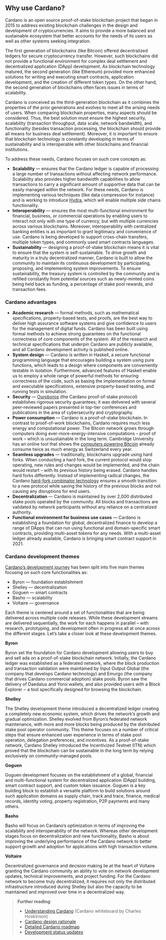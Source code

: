 ## Why use Cardano?

Cardano is an open source proof-of-stake blockchain project that began in 2015 to address existing blockchain challenges in the design and development of cryptocurrencies. It aims to provide a more balanced and sustainable ecosystem that better accounts for the needs of its users as well as other systems seeking integration.

The first generation of blockchains (like Bitcoin) offered decentralized ledgers for secure cryptocurrency transfer. However, such blockchains did not provide a functional environment for complex deal settlement and decentralized application (DApp) development. As blockchain technology matured, the second generation (like Ethereum) provided more enhanced solutions for writing and executing smart contracts, application development, and the creation of different token types. On the other hand, the second generation of blockchains often faces issues in terms of scalability. 

Cardano is conceived as the third-generation blockchain as it combines the properties of the prior generations and evolves to meet all the arising needs of users. When comparing blockchain properties, many aspects should be considered. Thus, the best solution must ensure the highest security, scalability (transaction throughput, data scale, network bandwidth), and functionality (besides transaction processing, the blockchain should provide all means for business deal settlement). Moreover, it is important to ensure that blockchain technology is constantly developing in terms of sustainability and is interoperable with other blockchains and financial institutions. 

To address these needs, Cardano focuses on such core concepts as:

-   **Scalability** — ensures that the Cardano ledger is capable of processing a large number of transactions without affecting network performance. Scalability also provides higher bandwidth capabilities to allow transactions to carry a significant amount of supportive data that can be easily managed within the network. For these needs, Cardano is implementing various techniques (like data compression for instance) and is working to introduce [Hydra](https://iohk.io/en/research/library/papers/hydrafast-isomorphic-state-channels/), which will enable multiple side chains functionality.
-   **Interoperability** — ensures the most multi-functional environment for financial, business, or commercial operations by enabling users to interact not only with one type of currency, but with multiple currencies across various blockchains. Moreover, interoperability with centralized banking entities is as important to grant legitimacy and convenience of use. Cardano is being developed to support cross-chain transfers, multiple token types, and commonly used smart contracts languages.
-   **Sustainability** — designing a proof-of-stake blockchain means it is vital to ensure that the system is self-sustainable. To drive growth and maturity in a truly decentralized manner, Cardano is built to allow the community to maintain its continuous development by participating, proposing, and implementing system improvements. To ensure sustainability, the treasury system is controlled by the community and is refilled constantly from potential sources such as newly-minted coins being held back as funding, a percentage of stake pool rewards, and transaction fees.

### Cardano advantages

-   **Academic research** — formal methods, such as mathematical specifications, property-based tests, and proofs, are the best way to deliver high assurance software systems and give confidence to users for the management of digital funds. Cardano has been built using formal methods to achieve strong guarantees on the functional correctness of core components of the system. All of the research and technical specifications that underpin Cardano are publicly available, and all Cardano development activity is published online. 
-   **System design** — Cardano is written in Haskell, a secure functional programming language that encourages building a system using pure functions, which leads to a design where components are conveniently testable in isolation. Furthermore, advanced features of Haskell enable us to employ a whole range of powerful methods for ensuring correctness of the code, such as basing the implementation on formal and executable specifications, extensive property-based testing, and running tests in simulation.
-   **Security** — [Ouroboros](https://iohk.io/en/blog/posts/2020/06/23/the-ouroboros-path-to-decentralization/) (the Cardano proof-of-stake protocol) establishes rigorous security guarantees; it was delivered with several peer-reviewed papers presented in top-tier conferences and publications in the area of cybersecurity and cryptography.
-   **Power consumption** — Cardano is a proof-of-stake blockchain. In contrast to proof-of-work blockchains, Cardano requires much less energy and computational power. The Bitcoin network grows through computers doing ever-more-energy-intensive computations – proof of work – which is unsustainable in the long term. Cambridge University has an online tool that shows the [computers powering Bitcoin](https://cbeci.org/) already consume twice as much energy as Switzerland every year.
-   **Seamless upgrades** —  traditionally, blockchains upgrade using hard forks. When conducting a hard fork, the current protocol would stop operating, new rules and changes would be implemented, and the chain would restart – with its previous history being erased. Cardano handles hard forks differently. Instead of implementing radical changes, the Cardano [hard-fork combinator technology](https://iohk.io/en/blog/posts/2020/05/07/combinator-makes-easy-work-of-shelley-hard-fork/) ensures a smooth transition to a new protocol while saving the history of the previous blocks and not causing any disruptions for end users.
 -   **Decentralization** — Cardano is maintained by over 2,000 distributed stake pools operated by the community. All blocks and transactions are validated by network participants without any reliance on a centralized authority.
-   **Functional environment for business use cases** — Cardano is establishing a foundation for global, decentralized finance to develop a range of DApps that can run using functional and domain-specific smart contracts, providing multi-asset tokens for any needs. With a multi-asset ledger already available, Cardano is bringing smart contract support in 2021.

### Cardano development themes 

[Cardano’s development journey](https://roadmap.cardano.org/en/) has been split into five main themes focusing on such core functionalities as:

-   Byron — foundation establishment
-   Shelley — decentralization
-   Goguen — smart contracts
-   Basho — scalability
-   Voltaire — governance
    
Each theme is centered around a set of functionalities that are being delivered across multiple code releases. While these development streams are delivered sequentially, the work for each happens in parallel – with research, prototyping, and development often in progress all at once across the different stages. Let’s take a closer look at these development themes.

**Byron**

Byron set the foundation for Cardano development allowing users to buy and sell ada on a proof-of-stake blockchain network. Initially, the Cardano ledger was established as a federated network, where the block production and transaction validation were maintained by Input Output Global (the company that develops Cardano technology) and Emurgo (the company that drives Cardano commercial adoption) stake pools. Byron saw the delivery of Daedalus and Yoroi wallets, and also provided users with a Block Explorer ‒ a tool specifically designed for browsing the blockchain.

**Shelley**

The Shelley development theme introduced a decentralized ledger creating a completely new economic system, which drives the network’s growth and gradual optimization. Shelley evolved from Byron’s federated network maintenance, with more and more blocks being produced by the distributed stake pool operator community. This theme focuses on a number of critical steps that ensure enhanced user experience in terms of stake pool operation, delegation preferences, and incentives. As a proof-of-stake network, Cardano Shelley introduced the Incentivized Testnet (ITN) which proved that the blockchain can be sustainable in the long term by relying exclusively on community-managed pools.

**Goguen**

Goguen development focuses on the establishment of a global, financial and multi-functional system for decentralized application (DApp) building, smart contract support, and custom token issuance. Goguen is a key building block to establish a versatile platform to build solutions around such application domains as supply chain, track and trace, finance, medical records, identity voting, property registration, P2P payments and many others.

**Basho**

Basho will focus on Cardano’s optimization in terms of improving the scalability and interoperability of the network. Whereas other development stages focus on decentralization and new functionality, Basho is about improving the underlying performance of the Cardano network to better support growth and adoption for applications with high transaction volume.

**Voltaire**

Decentralized governance and decision making lie at the heart of Voltaire granting the Cardano community an ability to vote on network development updates, technical improvements, and project funding. For the Cardano network to become truly decentralized, it requires not only the distributed infrastructure introduced during Shelley but also the capacity to be maintained and improved over time in a decentralized way.

> **Further reading**:
> -   [Understanding Cardano](https://www.youtube.com/watch?v=Ja9D0kpksxw) (Cardano whiteboard by Charles Hoskinson)
> -   [Cardano design rationale](https://docs.cardano.org/en/latest/explore-cardano/design-rationale.html)
> -   [Detailed Cardano roadmap](https://roadmap.cardano.org/en/)
> -   [Development status updates](https://roadmap.cardano.org/en/status-updates/)

